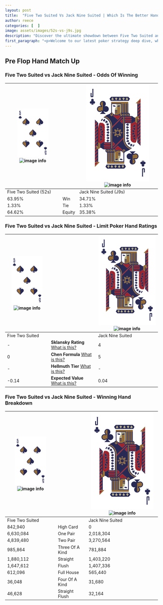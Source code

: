 ```yaml
---
layout: post
title:  "Five Two Suited Vs Jack Nine Suited | Which Is The Better Hand In Poker? A Complete Guide"
author: reece
categories: [  ]
image: assets/images/52s-vs-j9s.jpg
description: "Discover the ultimate showdown between Five Two Suited and Jack Nine Suited in poker! Uncover the odds, strategies, and scenarios where one hand triumphs over the other. Get ready to up your poker game with this thrilling analysis."
first_paragraph: "<p>Welcome to our latest poker strategy deep dive, where we're pitting two distinct hands against each other in a high-stakes showdown: Five Two Suited vs Jack Nine Suited.</p><p>In the dynamic world of poker, every decision counts, and knowing which hand holds the upper hand is key to your success at the table.</p><p>In this article, we'll dissect these two hands, explore the scenarios where one dominates the other, and equip you with the knowledge to make strategic choices that can tip the odds in your favor.</p><p>Get ready to unravel the intriguing dynamics of these poker hands and elevate your game to new heights.</p>"
---
```




[comment]: # (sp0)

## Pre Flop Hand Match Up

<div class="table hand-ratings" markdown="1"> 



### Five Two Suited vs Jack Nine Suited - Odds Of Winning


    
| ![image info](assets/images/hand1/5.png) ![image info](assets/images/hand1/2s.png) |  | ![image info](assets/images/hand2/J.png) ![image info](assets/images/hand2/9s.png) |
| -------- | -------- | -------- |
| Five Two Suited (52s) |  | Jack Nine Suited (J9s) |
| 63.95% | Win | 34.71% |
| 1.33% | Tie | 1.33% |
| 64.62% | Equity | 35.38% |




[comment]: # (sp1)



### Five Two Suited vs Jack Nine Suited - Limit Poker Hand Ratings


    
| ![image info](assets/images/hand1/5.png) ![image info](assets/images/hand1/2s.png) |  | ![image info](assets/images/hand2/J.png) ![image info](assets/images/hand2/9s.png) |
| -------- | -------- | -------- |
| Five Two Suited |  | Jack Nine Suited |
| - | **Sklansky Rating** [What is this?](/sklansky-rating-explained) | 4 |
| 0 | **Chen Formula** [What is this?](/chen-formula-explained) | 5 |
| - | **Hellmuth Tier** [What is this?](/Hellmuth-tier-explained) | - |
| -0.14 | **Expected Value** [What is this?](/expected-value-explained) | 0.04 |




[comment]: # (sp2)



### Five Two Suited vs Jack Nine Suited - Winning Hand Breakdown


    
| ![image info](assets/images/hand1/5.png) ![image info](assets/images/hand1/2s.png) |  | ![image info](assets/images/hand2/J.png) ![image info](assets/images/hand2/9s.png) |
| -------- | -------- | -------- |
| Five Two Suited |  | Jack Nine Suited |
| 842,940 | High Card | 0 |
| 6,630,084 | One Pair | 2,018,304 |
| 4,839,480 | Two Pair | 3,270,564 |
| 985,864 | Three Of A Kind | 781,884 |
| 1,880,112 | Straight | 1,403,220 |
| 1,647,612 | Flush | 1,407,336 |
| 612,096 | Full House | 565,440 |
| 36,048 | Four Of A Kind | 31,680 |
| 46,628 | Straight Flush | 32,164 |




[comment]: # (sp3)



</div>

[comment]: # (sp4)



[comment]: # (sp5)

